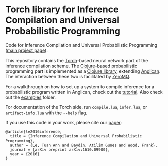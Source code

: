 # Torch library for Inference Compilation and Universal Probabilistic Programming

Code for Inference Compilation and Universal Probabilistic Programming ([main project page][project-page-link]).

This repository contains the [Torch](http://torch.ch/)-based neural network part of the inference compilation scheme. The [Clojure](https://clojure.org/)-based probabilistic programming part is implemented as a [Clojure library][anglican-csis-repo-link], extending [Anglican](http://www.robots.ox.ac.uk/~fwood/anglican/). The interaction between these two is facilitated by [ZeroMQ](http://zeromq.org/).

For a walkthrough on how to set up a system to compile inference for a probabilistic program written in Anglican, check out the [tutorial](TUTORIAL.md). Also check out the [examples][examples-link] folder.

For documentation of the Torch side, run `compile.lua`, `infer.lua`, or `artifact-info.lua` with the `--help` flag.

If you use this code in your work, please cite our [paper][paper-link]:
```
@article{le2016inference,
  title = {Inference Compilation and Universal Probabilistic Programming},
  author = {Le, Tuan Anh and Baydin, Atilim Gunes and Wood, Frank},
  journal = {arXiv preprint arXiv:1610.09900},
  year = {2016}
}
```

[project-page-link]: http://tuananhle.co.uk/compiled-inference
[anglican-csis-repo-link]: https://github.com/tuananhle7/anglican-csis
[paper-link]: https://arxiv.org/abs/1610.09900
[examples-link]: https://github.com/tuananhle7/torch-csis/tree/master/examples
